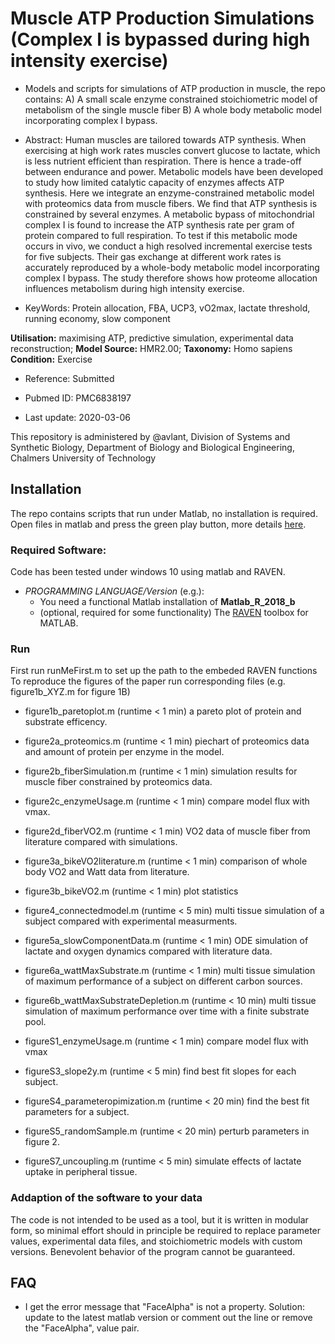 # Muscle ATP Production Simulations (Complex I is bypassed during high intensity exercise)

- Models and scripts for simulations of ATP production in muscle, the repo contains: A) A small scale enzyme constrained stoichiometric model of metabolism of the single muscle fiber B) A whole body metabolic model incorporating complex I bypass.

- Abstract:
Human muscles are tailored towards ATP synthesis. When exercising at high work rates muscles convert glucose to lactate, which is less nutrient efficient than respiration. There is hence a trade-off between endurance and power. Metabolic models have been developed to study how limited catalytic capacity of enzymes affects ATP synthesis. Here we integrate an enzyme-constrained metabolic model with proteomics data from muscle fibers. We find that ATP synthesis is constrained by several enzymes. A metabolic bypass of mitochondrial complex I is found to increase the ATP synthesis rate per gram of protein compared to full respiration. To test if this metabolic mode occurs in vivo, we conduct a high resolved incremental exercise tests for five subjects. Their gas exchange at different work rates is accurately reproduced by a whole-body metabolic model incorporating complex I bypass. The study therefore shows how proteome allocation influences metabolism during high intensity exercise.

- KeyWords: Protein allocation, FBA, UCP3, vO2max, lactate threshold, running economy, slow component

**Utilisation:** maximising ATP, predictive simulation, experimental data reconstruction; **Model Source:** HMR2.00; **Taxonomy:** Homo sapiens  **Condition:** Exercise 

- Reference: Submitted

- Pubmed ID: PMC6838197

- Last update: 2020-03-06



This repository is administered by @avlant, Division of Systems and Synthetic Biology, Department of Biology and Biological Engineering, Chalmers University of Technology


## Installation
The repo contains scripts that run under Matlab, no installation is required. Open files in matlab and press the green play button, more details [here](https://se.mathworks.com/help/matlab/matlab_prog/create-scripts.html).

### Required Software:
Code has been tested under windows 10 using matlab and RAVEN.

* *_PROGRAMMING LANGUAGE/Version_*  (e.g.):
  * You need a functional Matlab installation of **Matlab_R_2018_b**
  * (optional, required for some functionality) The [RAVEN](https://github.com/SysBioChalmers/RAVEN) toolbox for MATLAB. 
  
### Run
First run runMeFirst.m to set up the path to the embeded RAVEN functions  
To reproduce the figures of the paper run corresponding files (e.g. figure1b_XYZ.m for figure 1B)

* figure1b_paretoplot.m (runtime < 1 min) a pareto plot of protein and substrate efficency.
* figure2a_proteomics.m (runtime < 1 min) piechart of proteomics data and amount of protein per enzyme in the model.
* figure2b_fiberSimulation.m (runtime < 1 min) simulation results for muscle fiber constrained by proteomics data.
* figure2c_enzymeUsage.m (runtime < 1 min) compare model flux with vmax.
* figure2d_fiberVO2.m (runtime < 1 min) VO2 data of muscle fiber from literature compared with simulations.
* figure3a_bikeVO2literature.m (runtime < 1 min) comparison of whole body VO2 and Watt data from literature.
* figure3b_bikeVO2.m (runtime < 1 min) plot statistics
* figure4_connectedmodel.m (runtime < 5 min) multi tissue simulation of a subject compared with experimental measurments.
* figure5a_slowComponentData.m (runtime < 1 min) ODE simulation of lactate and oxygen dynamics compared with literature data.
* figure6a_wattMaxSubstrate.m (runtime < 1 min) multi tissue simulation of maximum performance of a subject on different carbon sources.
* figure6b_wattMaxSubstrateDepletion.m (runtime < 10 min) multi tissue simulation of maximum performance over time with a finite substrate pool.

* figureS1_enzymeUsage.m (runtime < 1 min) compare model flux with vmax
* figureS3_slope2y.m (runtime < 5 min) find best fit slopes for each subject.
* figureS4_parameteropimization.m (runtime < 20 min) find the best fit parameters for a subject.
* figureS5_randomSample.m (runtime < 20 min) perturb parameters in figure 2.
* figureS7_uncoupling.m (runtime < 5 min) simulate effects of lactate uptake in peripheral tissue.

### Addaption of the software to your data
The code is not intended to be used as a tool, but it is written in modular form, so minimal effort should in principle be required to replace parameter values, experimental data files, and stoichiometric models with custom versions. Benevolent behavior of the program cannot be guaranteed.

## FAQ
* I get the error message that "FaceAlpha" is not a property. Solution: update to the latest matlab version or comment out the line or remove the "FaceAlpha", value pair.
